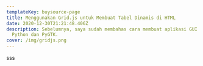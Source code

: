 ```yaml
---
templateKey: buysource-page
title: Menggunakan Grid.js untuk Membuat Tabel Dinamis di HTML
date: 2020-12-30T21:21:48.406Z
description: Sebelumnya, saya sudah membahas cara membuat aplikasi GUI dengan
  Python dan PyGTK.
cover: /img/gridjs.png
---
```

sss